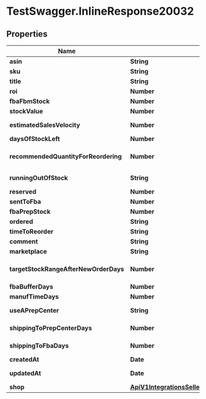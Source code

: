 # TestSwagger.InlineResponse20032

## Properties

Name | Type | Description | Notes
------------ | ------------- | ------------- | -------------
**asin** | **String** | ﻿\&quot;ASIN\&quot; | [optional] 
**sku** | **String** | SKU | [optional] 
**title** | **String** | Title | [optional] 
**roi** | **Number** | ROI, % | [optional] 
**fbaFbmStock** | **Number** | FBA/FBM Stock | [optional] 
**stockValue** | **Number** | Stock value | [optional] 
**estimatedSalesVelocity** | **Number** | Estimated Sales Velocity | [optional] 
**daysOfStockLeft** | **Number** | Days  of stock  left | [optional] 
**recommendedQuantityForReordering** | **Number** | Recommended quantity for  reordering | [optional] 
**runningOutOfStock** | **String** | Running  out of stock | [optional] 
**reserved** | **Number** | Reserved | [optional] 
**sentToFba** | **Number** | Sent  to FBA | [optional] 
**fbaPrepStock** | **Number** | FBA  Prep. Stock | [optional] 
**ordered** | **String** | Ordered | [optional] 
**timeToReorder** | **String** | Time to  reorder | [optional] 
**comment** | **String** | Comment | [optional] 
**marketplace** | **String** | Marketplace | [optional] 
**targetStockRangeAfterNewOrderDays** | **Number** | Target stock range after new order days | [optional] 
**fbaBufferDays** | **Number** | FBA buffer days | [optional] 
**manufTimeDays** | **Number** | Manuf. time days | [optional] 
**useAPrepCenter** | **String** | Use a Prep Center | [optional] 
**shippingToPrepCenterDays** | **Number** | Shipping to Prep Center days | [optional] 
**shippingToFbaDays** | **Number** | Shipping to FBA days | [optional] 
**createdAt** | **Date** | Дата создания | [optional] 
**updatedAt** | **Date** | Дата обновления | [optional] 
**shop** | [**ApiV1IntegrationsSellerboardWarehouseStocksShop**](ApiV1IntegrationsSellerboardWarehouseStocksShop.md) |  | [optional] 


